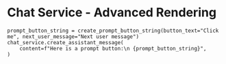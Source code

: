# Chat Service - Advanced Rendering 


```{.python #rendering_prompt_buttons}
prompt_button_string = create_prompt_button_string(button_text="Click me", next_user_message="Next user message")
chat_service.create_assistant_message(
    content=f"Here is a prompt button:\n {prompt_button_string}",
)

```


<!--

```{.python file=docs/.python_files/chat_prompt_button.py}
<<full_sse_setup_with_services>>
    <<rendering_prompt_buttons>>
```
-->
